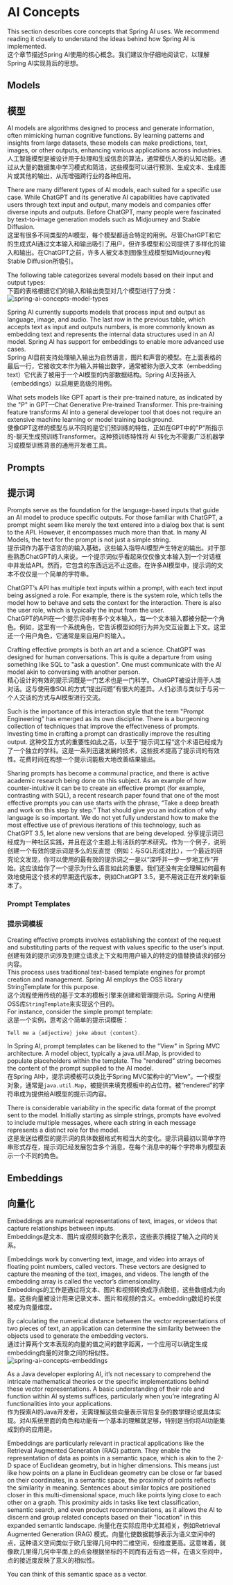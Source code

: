 # AI Concepts
This section describes core concepts that Spring AI uses. We recommend reading it closely to understand the ideas behind how Spring AI is implemented.   
这个章节描述Spring AI使用的核心概念。我们建议你仔细地阅读它，以理解Spring AI实现背后的思想。


## Models
## 模型
AI models are algorithms designed to process and generate information, often mimicking human cognitive functions. By learning patterns and insights from large datasets, these models can make predictions, text, images, or other outputs, enhancing various applications across industries.   
人工智能模型是被设计用于处理和生成信息的算法，通常模仿人类的认知功能。通过从大量的数据集中学习模式和简洁，这些模型可以进行预测、生成文本、生成图片或其他的输出，从而增强跨行业的各种应用。

There are many different types of AI models, each suited for a specific use case. While ChatGPT and its generative AI capabilities have captivated users through text input and output, many models and companies offer diverse inputs and outputs. Before ChatGPT, many people were fascinated by text-to-image generation models such as Midjourney and Stable Diffusion.   
这里有很多不同类型的AI模型，每个模型都适合特定的用例。尽管ChatGPT和它的生成式AI通过文本输入和输出吸引了用户，但许多模型和公司提供了多样化的输入和输出。在ChatGPT之前，许多人被文本到图像生成模型如Midjourney和Stable Diffusion所吸引。

The following table categorizes several models based on their input and output types:   
下面的表格根据它们的输入和输出类型对几个模型进行了分类：
![spring-ai-concepts-model-types](./images/spring-ai-concepts-model-types.jpg)

Spring AI currently supports models that process input and output as language, image, and audio. The last row in the previous table, which accepts text as input and outputs numbers, is more commonly known as embedding text and represents the internal data structures used in an AI model. Spring AI has support for embeddings to enable more advanced use cases.   
Spring AI目前支持处理输入输出为自然语言，图片和声音的模型。在上面表格的最后一行，它接收文本作为输入并输出数字，通常被称为嵌入文本（embedding text）它代表了被用于一个AI模型的内部数据结构。Spring AI支持嵌入（embeddings）以启用更高级的用例。

What sets models like GPT apart is their pre-trained nature, as indicated by the "P" in GPT—Chat Generative Pre-trained Transformer. This pre-training feature transforms AI into a general developer tool that does not require an extensive machine learning or model training background.   
使像GPT这样的模型与从不同的是它们预训练的特性，正如在GPT中的"P"所指示的-聊天生成预训练Transformer。这种预训练特性将 AI 转化为不需要广泛机器学习或模型训练背景的通用开发者工具。


## Prompts
## 提示词
Prompts serve as the foundation for the language-based inputs that guide an AI model to produce specific outputs. For those familiar with ChatGPT, a prompt might seem like merely the text entered into a dialog box that is sent to the API. However, it encompasses much more than that. In many AI Models, the text for the prompt is not just a simple string.   
提示词作为基于语言的的输入基础，这些输入指导AI模型产生特定的输出。对于那些熟悉ChatGPT的人来说，一个提示词似乎看起来仅仅像文本输入到一个对话框中并发给API。然而，它包含的东西远远不止这些。在许多AI模型中，提示词的文本不仅仅是一个简单的字符串。


ChatGPT’s API has multiple text inputs within a prompt, with each text input being assigned a role. For example, there is the system role, which tells the model how to behave and sets the context for the interaction. There is also the user role, which is typically the input from the user.   
ChatGPT的API在一个提示词中有多个文本输入，每一个文本输入都被分配一个角色。例如，这里有一个系统角色，它告诉模型如何行为并为交互设置上下文。这里还一个用户角色，它通常是来自用户的输入。

Crafting effective prompts is both an art and a science. ChatGPT was designed for human conversations. This is quite a departure from using something like SQL to "ask a question". One must communicate with the AI model akin to conversing with another person.   
精心设计的有效的提示词既是一门艺术也是一门科学。ChatGPT被设计用于人类对话。这与使用像SQL的方式“提出问题”有很大的差异。人们必须与类似于与另一个人交谈的方式与AI模型进行交流。

Such is the importance of this interaction style that the term "Prompt Engineering" has emerged as its own discipline. There is a burgeoning collection of techniques that improve the effectiveness of prompts. Investing time in crafting a prompt can drastically improve the resulting output.
这种交互方式的重要性如此之高，以至于“提示词工程“这个术语已经成为了一个独立的学科。这是一系列迅速发展的技术，这些技术提高了提示词的有效性。花费时间在构想一个提示词能极大地改善结果输出。

Sharing prompts has become a communal practice, and there is active academic research being done on this subject. As an example of how counter-intuitive it can be to create an effective prompt (for example, contrasting with SQL), a recent research paper found that one of the most effective prompts you can use starts with the phrase, “Take a deep breath and work on this step by step.” That should give you an indication of why language is so important. We do not yet fully understand how to make the most effective use of previous iterations of this technology, such as ChatGPT 3.5, let alone new versions that are being developed.
分享提示词已经成为一种社区实践，并且在这个主题上有活跃的学术研究。作为一个例子，说明创建一个有效的提示词是多么的反直觉（例如：与SQL形成对比），一个最近的研究论文发现，你可以使用的最有效的提示词之一是以“深呼并一步一步地工作“开始。这应该给你了一个提示为什么语言如此的重要。我们还没有完全理解如何最有效地使用这个技术的早期迭代版本，例如ChatGPT 3.5，更不用说正在开发的新版本了。

### Prompt Templates
### 提示词模板
Creating effective prompts involves establishing the context of the request and substituting parts of the request with values specific to the user’s input.   
创建有效的提示词涉及到建立请求上下文和用用户输入的特定的值替换请求的部分内容。   
This process uses traditional text-based template engines for prompt creation and management. Spring AI employs the OSS library StringTemplate for this purpose.   
这个流程使用传统的基于文本的模板引擎来创建和管理提示词。Spring AI使用OSS库`StringTemplate`来实现这个目的。   
For instance, consider the simple prompt template:   
这是一个实例，思考这个简单的提示词模板：
```java
Tell me a {adjective} joke about {content}.
```

In Spring AI, prompt templates can be likened to the "View" in Spring MVC architecture. A model object, typically a java.util.Map, is provided to populate placeholders within the template. The "rendered" string becomes the content of the prompt supplied to the AI model.   
在Spring AI中，提示词模板可以类比于Spring MVC架构中的“View”。一个模型对象，通常是`java.util.Map`，被提供来填充模板中的占位符。被“rendered”的字符串成为提供给AI模型的提示词内容。

There is considerable variability in the specific data format of the prompt sent to the model. Initially starting as simple strings, prompts have evolved to include multiple messages, where each string in each message represents a distinct role for the model.   
这是发送给模型的提示词的具体数据格式有相当大的变化。提示词最初以简单字符串形式存在，提示词已经发展包含多个消息，在每个消息中的每个字符串为模型表示一个不同的角色。

## Embeddings
## 向量化

Embeddings are numerical representations of text, images, or videos that capture relationships between inputs.   
Embeddings是文本、图片或视频的数字化表示，这些表示捕捉了输入之间的关系。

Embeddings work by converting text, image, and video into arrays of floating point numbers, called vectors. These vectors are designed to capture the meaning of the text, images, and videos. The length of the embedding array is called the vector’s dimensionality.   
Embeddings的工作是通过将文本、图片和视频转换成浮点数组，这些数组成为向量。这些向量被设计用来记录文本、图片和视频的含义。embedding数组的长度被成为向量维度。

By calculating the numerical distance between the vector representations of two pieces of text, an application can determine the similarity between the objects used to generate the embedding vectors.   
通过计算两个文本表现的向量的值之间的数字距离，一个应用可以确定生成embedding向量的对象之间的相似性。   
![spring-ai-concepts-embeddings](./images/spring-ai-embeddings.jpg)


As a Java developer exploring AI, it’s not necessary to comprehend the intricate mathematical theories or the specific implementations behind these vector representations. A basic understanding of their role and function within AI systems suffices, particularly when you’re integrating AI functionalities into your applications.   
作为探索AI的Java开发者，无需理解这些向量表示背后复杂的数学理论或具体实现。对AI系统里面的角色和功能有一个基本的理解就足够，特别是当你将AI功能集成到你的应用是。   

Embeddings are particularly relevant in practical applications like the Retrieval Augmented Generation (RAG) pattern. They enable the representation of data as points in a semantic space, which is akin to the 2-D space of Euclidean geometry, but in higher dimensions. This means just like how points on a plane in Euclidean geometry can be close or far based on their coordinates, in a semantic space, the proximity of points reflects the similarity in meaning. Sentences about similar topics are positioned closer in this multi-dimensional space, much like points lying close to each other on a graph. This proximity aids in tasks like text classification, semantic search, and even product recommendations, as it allows the AI to discern and group related concepts based on their "location" in this expanded semantic landscape.
向量化在实际应用中尤其相关，例如Retrieval Augmented Generation (RAG) 模式。向量化使数据能够表示为语义空间中的点，这种语义空间类似于欧几里得几何中的二维空间，但维度更高。这意味着，就像欧几里得几何中平面上的点会根据坐标的不同而有近有远一样，在语义空间中，点的接近度反映了意义的相似性。

You can think of this semantic space as a vector.

